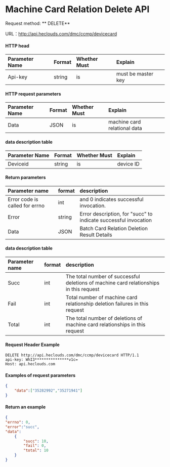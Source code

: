 # Machine Card Relation Delete API

Request method: ** DELETE**

URL：http://api.heclouds.com/dmc/ccmp/devicecard

#### HTTP head
Parameter Name | Format | Whether Must | Explain
:- | :- | :- | :- 
Api-key | string | is | must be master key

#### HTTP request parameters
Parameter Name | Format | Whether Must | Explain
:- | :- | :- | :- 
Data | JSON | is | machine card relational data

#### data description table
Parameter Name | Format | Whether Must | Explain
:- | :- | :- | :- 
Deviceid | string | is | device ID

#### Return parameters
Parameter name | format | description
:- | :- | :- 
Error code is called for errno | int | and 0 indicates successful invocation.
Error | string | Error description, for "succ" to indicate successful invocation
Data | JSON | Batch Card Relation Deletion Result Details

#### data description table
Parameter name | format | description
:- | :- | :- 
Succ | int | The total number of successful deletions of machine card relationships in this request
Fail | int | Total number of machine card relationship deletion failures in this request
Total | int | The total number of deletions of machine card relationships in this request

#### Request Header Example

```text
DELETE http://api.heclouds.com/dmc/ccmp/devicecard HTTP/1.1
api-key: WhI3***************v1c=
Host: api.heclouds.com
```

#### Examples of request parameters
```json
{
    "data":["35282992","35271941"]
}
```


#### Return an example
```json
{
"errno": 0,
"error":"succ",
"data":
    {
        "succ": 10,
        "fail": 0,
        "total": 10
    }
}
```